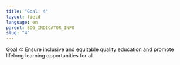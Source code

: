 ```yaml
---
title: "Goal: 4"
layout: field
language: en
parent: SDG_INDICATOR_INFO
slug: "4"
---
```

Goal 4: Ensure inclusive and equitable quality education and promote lifelong learning opportunities for all
